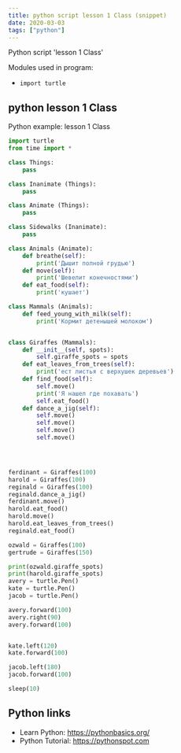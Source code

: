 ```yaml
---
title: python script lesson 1 Class (snippet)
date: 2020-03-03
tags: ["python"]
---
```

Python script 'lesson 1 Class'


Modules used in program: 
* `import turtle`

## python lesson 1 Class

Python example: lesson 1 Class

```python
import turtle
from time import *

class Things:
    pass

class Inanimate (Things):
    pass

class Animate (Things):
    pass

class Sidewalks (Inanimate):
    pass

class Animals (Animate):
    def breathe(self):
        print('Дышит полной грудью')
    def move(self):
        print('Шевелит конечностями')
    def eat_food(self):
        print('кушает')

class Mammals (Animals):
    def feed_young_with_milk(self):
        print('Кормит детенышей молоком')


class Giraffes (Mammals):
    def __init__(self, spots):
        self.giraffe_spots = spots
    def eat_leaves_from_trees(self):
        print('ест листья с верхушек деревьев')
    def find_food(self):
        self.move()
        print('Я нашел где похавать')
        self.eat_food()
    def dance_a_jig(self):
        self.move()
        self.move()
        self.move()
        self.move()




ferdinant = Giraffes(100)
harold = Giraffes(100)
reginald = Giraffes(100)
reginald.dance_a_jig()
ferdinant.move()
harold.eat_food()
harold.move()
harold.eat_leaves_from_trees()
reginald.eat_food()

ozwald = Giraffes(100)
gertrude = Giraffes(150)

print(ozwald.giraffe_spots)
print(harold.giraffe_spots)
avery = turtle.Pen()
kate = turtle.Pen()
jacob = turtle.Pen()

avery.forward(100)
avery.right(90)
avery.forward(100)


kate.left(120)
kate.forward(100)

jacob.left(180)
jacob.forward(100)

sleep(10)


```

## Python links

- Learn Python: https://pythonbasics.org/
- Python Tutorial: https://pythonspot.com

